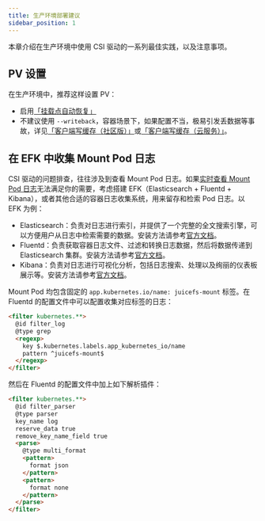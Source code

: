 ```yaml
---
title: 生产环境部署建议
sidebar_position: 1
---
```


本章介绍在生产环境中使用 CSI 驱动的一系列最佳实践，以及注意事项。

## PV 设置

在生产环境中，推荐这样设置 PV：

* 启用[「挂载点自动恢复」](../guide/pv.md#automatic-mount-point-recovery)
* 不建议使用 `--writeback`，容器场景下，如果配置不当，极易引发丢数据等事故，详见[「客户端写缓存（社区版）」](https://juicefs.com/docs/zh/community/cache_management#writeback)或[「客户端写缓存（云服务）」](https://juicefs.com/docs/zh/cloud/guide/cache/#client-write-cache)。

## 在 EFK 中收集 Mount Pod 日志

CSI 驱动的问题排查，往往涉及到查看 Mount Pod 日志。如果[实时查看 Mount Pod 日志](./troubleshooting.md#check-mount-pod)无法满足你的需要，考虑搭建 EFK（Elasticsearch + Fluentd + Kibana），或者其他合适的容器日志收集系统，用来留存和检索 Pod 日志。以 EFK 为例：

- Elasticsearch：负责对日志进行索引，并提供了一个完整的全文搜索引擎，可以方便用户从日志中检索需要的数据。安装方法请参考[官方文档](https://www.elastic.co/guide/en/elasticsearch/reference/current/install-elasticsearch.html)。
- Fluentd：负责获取容器日志文件、过滤和转换日志数据，然后将数据传递到 Elasticsearch 集群。安装方法请参考[官方文档](https://docs.fluentd.org/installation)。
- Kibana：负责对日志进行可视化分析，包括日志搜索、处理以及绚丽的仪表板展示等。安装方法请参考[官方文档](https://www.elastic.co/guide/en/kibana/current/install.html)。

Mount Pod 均包含固定的 `app.kubernetes.io/name: juicefs-mount` 标签。在 Fluentd 的配置文件中可以配置收集对应标签的日志：

```html
<filter kubernetes.**>
  @id filter_log
  @type grep
  <regexp>
    key $.kubernetes.labels.app_kubernetes_io/name
    pattern ^juicefs-mount$
  </regexp>
</filter>
```

然后在 Fluentd 的配置文件中加上如下解析插件：

```html
<filter kubernetes.**>
  @id filter_parser
  @type parser
  key_name log
  reserve_data true
  remove_key_name_field true
  <parse>
    @type multi_format
    <pattern>
      format json
    </pattern>
    <pattern>
      format none
    </pattern>
  </parse>
</filter>
```
